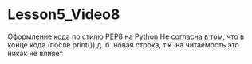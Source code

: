 # Lesson5_Video8
Оформление кода по стилю PEP8 на Python
Не согласна в том, что в конце кода (после print()) д. б. новая строка, т.к. на читаемость это никак не влияет
